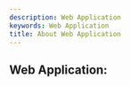 ```yaml
---
description: Web Application
keywords: Web Application
title: About Web Application
---
```


## Web Application:
